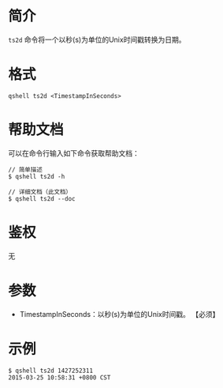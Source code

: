 # 简介
`ts2d` 命令将一个以秒(s)为单位的Unix时间戳转换为日期。

# 格式
```
qshell ts2d <TimestampInSeconds>
```

# 帮助文档
可以在命令行输入如下命令获取帮助文档：
```
// 简单描述
$ qshell ts2d -h 

// 详细文档（此文档）
$ qshell ts2d --doc
```

# 鉴权
无

# 参数
- TimestampInSeconds：以秒(s)为单位的Unix时间戳。 【必须】

# 示例
```
$ qshell ts2d 1427252311
2015-03-25 10:58:31 +0800 CST
```